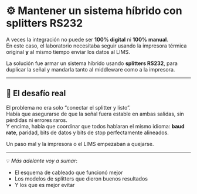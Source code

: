 # ⚙️ Mantener un sistema híbrido con splitters RS232

A veces la integración no puede ser **100% digital** ni **100% manual**.  
En este caso, el laboratorio necesitaba seguir usando la impresora térmica original **y** al mismo tiempo enviar los datos al LIMS.  

La solución fue armar un sistema híbrido usando **splitters RS232**, para duplicar la señal y mandarla tanto al middleware como a la impresora.

---

## 🎯 El desafío real
El problema no era solo “conectar el splitter y listo”.  
Había que asegurarse de que la señal fuera estable en ambas salidas, sin pérdidas ni errores raros.  
Y encima, había que coordinar que todos hablaran el mismo idioma: **baud rate**, paridad, bits de datos y bits de stop perfectamente alineados.  

Un paso mal y la impresora o el LIMS empezaban a quejarse.

---

💡 _Más adelante voy a sumar_:  
- El esquema de cableado que funcionó mejor  
- Los modelos de splitters que dieron buenos resultados  
- Y los que es mejor evitar
